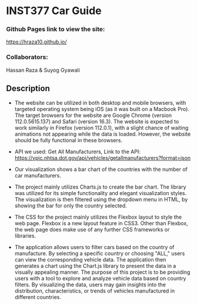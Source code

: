 # INST377 Car Guide

### Github Pages link to view the site:
https://hraza10.github.io/

### Collaborators:
Hassan Raza & Suyog Gyawali

## Description

- The website can be utilized in both desktop and mobile browsers, with targeted operating system being iOS (as it was built on a Macbook Pro). The target browsers for the website are Google Chrome (version 112.0.5615.137) and Safari (version 16.3). The website is expected to work similarly in Firefox (version 112.0.1), with a slight chance of waiting animations not appearing while the data is loaded. However, the website should be fully functional in these browsers.  

- API we used: Get All Manufacturers, 
  Link to the API: https://vpic.nhtsa.dot.gov/api/vehicles/getallmanufacturers?format=json

- Our visualization shows a bar chart of the countries with the number of car manufacturers.

- The project mainly utilizes Charts.js to create the bar chart. The library was utilized for its simple functionality and elegant visualization styles. The visualization is then filtered using the dropdown menu in HTML, by showing the bar for only the country selected.

- The CSS for the project mainly utilizes the Flexbox layout to style the web page. Flexbox is a new layout feature in CSS3. Other than Flexbox, the web page does make use of any further CSS frameworks or libraries.

- The application allows users to filter cars based on the country of manufacture. By selecting a specific country or choosing "ALL," users  can view the corresponding vehicle data. The application then generates a chart using the Chart.js library to present the data in a   visually appealing manner. The purpose of this project is to be providing users with a tool to explore and analyze vehicle data based on   country filters. By visualizing the data, users may gain insights into the distribution, characteristics, or trends of vehicles manufactured  in different countries.
